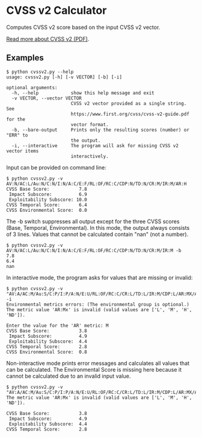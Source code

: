 # CVSS v2 Calculator

Computes CVSS v2 score based on the input CVSS v2 vector.

[Read more about CVSS v2 (PDF)](https://www.first.org/cvss/cvss-v2-guide.pdf).

## Examples

```
$ python cvssv2.py --help
usage: cvssv2.py [-h] [-v VECTOR] [-b] [-i]

optional arguments:
  -h, --help            show this help message and exit
  -v VECTOR, --vector VECTOR
                        CVSS v2 vector provided as a single string. See
                        https://www.first.org/cvss/cvss-v2-guide.pdf for the
                        vector format.
  -b, --bare-output     Prints only the resulting scores (number) or "ERR" to
                        the output.
  -i, --interactive     The program will ask for missing CVSS v2 vector items
                        interactively.
```


Input can be provided on command line:

```
$ python cvssv2.py -v AV:N/AC:L/Au:N/C:N/I:N/A:C/E:F/RL:OF/RC:C/CDP:N/TD:N/CR:M/IR:M/AR:H
CVSS Base Score:           7.8
 Impact Subscore:          6.9
 Exploitability Subscore: 10.0
CVSS Temporal Score:       6.4
CVSS Environmental Score:  0.0
```

The -b switch suppresses all output except for the three CVSS scores (Base, Temporal, Environmental). In this mode, the output always consists of 3 lines. Values that cannot be calculated contain "nan" (not a number).
```
$ python cvssv2.py -v AV:N/AC:L/Au:N/C:N/I:N/A:C/E:F/RL:OF/RC:C/CDP:N/TD:N/CR:M/IR:M -b
7.8
6.4
nan
```

In interactive mode, the program asks for values that are missing or invalid:
```
$ python cvssv2.py -v "AV:A/AC:M/Au:S/C:P/I:P/A:N/E:U/RL:OF/RC:C/CR:L/TD:L/IR:M/CDP:L/AR:MX/AR:Mx" -i
Environmental metrics errors: (The environmental group is optional.)
The metric value 'AR:Mx' is invalid (valid values are ['L', 'M', 'H', 'ND']).

Enter the value for the 'AR' metric: M
CVSS Base Score:           3.8
 Impact Subscore:          4.9
 Exploitability Subscore:  4.4
CVSS Temporal Score:       2.8
CVSS Environmental Score:  0.8
```

Non-interactive mode prints error messages and calculates all values that can be calculated. The Environmental Score is missing here because it cannot be calculated due to an invalid input value.
```
$ python cvssv2.py -v "AV:A/AC:M/Au:S/C:P/I:P/A:N/E:U/RL:OF/RC:C/CR:L/TD:L/IR:M/CDP:L/AR:MX/AR:Mx"
The metric value 'AR:Mx' is invalid (valid values are ['L', 'M', 'H', 'ND']).

CVSS Base Score:           3.8
 Impact Subscore:          4.9
 Exploitability Subscore:  4.4
CVSS Temporal Score:       2.8

```

